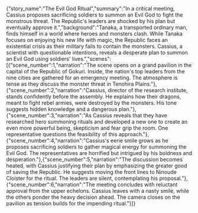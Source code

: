 {"story_name":"The Evil God Ritual","summary":"In a critical meeting, Cassius proposes sacrificing soldiers to summon an Evil God to fight the monstrous threat. The Republic's leaders are shocked by his plan but eventually approve it.","background":"Tanaka, a transported ordinary man, finds himself in a world where heroes and monsters clash. While Tanaka focuses on enjoying his new life with magic, the Republic faces an existential crisis as their military fails to contain the monsters. Cassius, a scientist with questionable intentions, reveals a desperate plan to summon an Evil God using soldiers' lives.","scenes":[{"scene_number":1,"narration":"The scene opens on a grand pavilion in the capital of the Republic of Gokuri. Inside, the nation's top leaders from the nine cities are gathered for an emergency meeting. The atmosphere is tense as they discuss the monster threat in Tenohira Plains."},{"scene_number":2,"narration":"Cassius, director of the research institute, stands confidently before the assembly. He explains how their dragons, meant to fight rebel armies, were destroyed by the monsters. His tone suggests hidden knowledge and a dangerous plan."},{"scene_number":3,"narration":"As Cassius reveals that they have researched hero summoning rituals and developed a new one to create an even more powerful being, skepticism and fear grip the room. One representative questions the feasibility of this approach."},{"scene_number":4,"narration":"Cassius's eerie smile grows as he proposes sacrificing soldiers to gather magical energy for summoning the Evil God. The representatives are horrified but intrigued by his boldness and desperation."},{"scene_number":5,"narration":"The discussion becomes heated, with Cassius justifying their plan by emphasizing the greater good of saving the Republic. He suggests moving the front lines to Ninoude Cloister for the ritual. The leaders are silent, contemplating his proposal."},{"scene_number":6,"narration":"The meeting concludes with reluctant approval from the upper echelons. Cassius leaves with a nasty smile, while the others ponder the heavy decision ahead. The camera closes on the pavilion as tension builds for the impending ritual."}]}